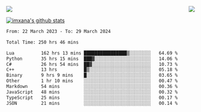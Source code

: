 <p>
  <a href="https://count.getloli.com/"><img src="https://count.getloli.com/get/@xana.readme?theme=moebooru-h"></a>
  <img src="https://weather-icon.journeyad.repl.co/@hangzhou?v=1" align="right">
</p>


<a href="https://github.com/imxana"><img align="center" src="https://github-readme-stats.vercel.app/api?username=imxana&show_icons=true&include_all_commits=true&hide_border=tru&custom_title=imxana%27s%20Github%20Stats" alt="imxana's github stats" /></a> 

<!--START_SECTION:waka-->

```txt
From: 22 March 2023 - To: 29 March 2024

Total Time: 250 hrs 46 mins

Lua          162 hrs 13 mins ████████████████▒░░░░░░░░   64.69 %
Python       35 hrs 15 mins  ███▓░░░░░░░░░░░░░░░░░░░░░   14.06 %
C#           26 hrs 54 mins  ██▓░░░░░░░░░░░░░░░░░░░░░░   10.73 %
C++          13 hrs          █▒░░░░░░░░░░░░░░░░░░░░░░░   05.18 %
Binary       9 hrs 9 mins    █░░░░░░░░░░░░░░░░░░░░░░░░   03.65 %
Other        1 hr 10 mins    ░░░░░░░░░░░░░░░░░░░░░░░░░   00.47 %
Markdown     54 mins         ░░░░░░░░░░░░░░░░░░░░░░░░░   00.36 %
JavaScript   48 mins         ░░░░░░░░░░░░░░░░░░░░░░░░░   00.32 %
TypeScript   25 mins         ░░░░░░░░░░░░░░░░░░░░░░░░░   00.17 %
JSON         21 mins         ░░░░░░░░░░░░░░░░░░░░░░░░░   00.14 %
```

<!--END_SECTION:waka-->
